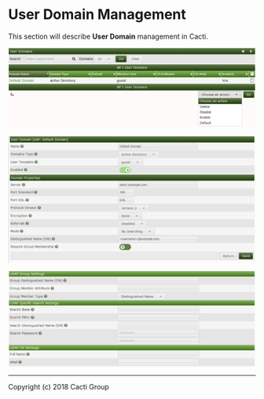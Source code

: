 # User Domain Management

This section will describe **User Domain** management in Cacti.

![User Domains](images/user-domains.png)

![User Domains Edit](images/user-domains-edit1.png)

![User Domains Edit](images/user-domains-edit2.png)

---
Copyright (c) 2018 Cacti Group

